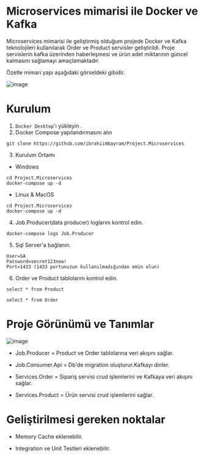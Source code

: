# Microservices mimarisi ile Docker ve Kafka

Microservices mimarisi ile geliştirmiş olduğum projede Docker ve Kafka teknolojileri kullanılarak
Order ve Product servisler geliştirildi.
Proje servislerin kafka üzerinden haberleşmesi ve ürün adet miktarının güncel kalmasını sağlamayı amaçlamaktadır.

Özetle mimari yapı aşağıdaki görseldeki gibidir.

![image](https://user-images.githubusercontent.com/47785669/174316822-3232d67b-ae7c-4109-b20e-c12303ae8d41.png)



# Kurulum

1. `Docker Desktop`'ı yükleyin .
2. Docker Compose yapılandırmasını alın

```
git clone https://github.com/ibrahiimbayram/Project.Microservices
```


3. Kurulum Ortamı

* Windows

```
cd Project.Microservices
docker-compose up -d
```


* Linux & MacOS

```
cd Project.Microservices
docker-compose up -d
```

4. Job.Producer(data producer) loglarını kontrol edin.

```
docker-compose logs Job.Producer
```

5. Sql Server'a bağlanın.

```
User=SA
Password=secret123new!
Port=1433 (1433 portunuzun kullanılmadığından emin olun)
```

6. Order ve Product tablolarını kontrol edin.
```
select * from Product

select * from Order
```

# Proje Görünümü ve Tanımlar

![image](https://user-images.githubusercontent.com/47785669/174255939-e8dc200c-547b-499a-92f6-208fe9d1bbe1.png)

* Job.Producer = Product ve Order tablolarına veri akışını sağlar.

* Job.Consumer.Api = Db'de migration oluşturur.Kafkayı dinler.

* Services.Order = Sipariş servisi crud işlemlerini ve Kafkaya veri akışını sağlar.

* Services.Product = Ürün servisi crud işlemlerini sağlar.

# Geliştirilmesi gereken noktalar

* Memory Cache eklenebilir.

* Integration ve Unit Testleri eklenebilir.

